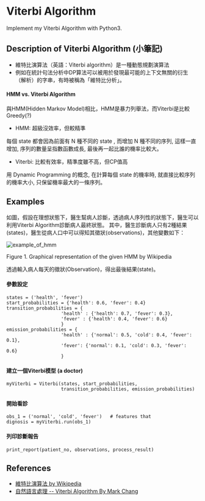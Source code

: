 # Viterbi Algorithm
Implement my Viterbi Algorithm with Python3.

## Description of Viterbi Algorithm (小筆記)
- 維特比演算法（英語：Viterbi algorithm）是一種動態規劃演算法
- 例如在統計句法分析中DP算法可以被用於發現最可能的上下文無關的衍生（解析）的字串，有時被稱為「維特比分析」。


#### HMM vs. Viterbi Algorithm
與HMM(Hidden Markov Model)相比，HMM是暴力列舉法，而Viterbi是比較Greedy(?)

- HMM: 超級沒效率，但較精準

每個 state 都會因為前面有 N 種不同的 state , 而增加 N 種不同的序列, 這樣一直增加, 序列的數量呈指數函數成長, 最後再一起比誰的機率比較大。


- Viterbi: 比較有效率，精準度雖不高，但CP值高

用 Dynamic Programming 的概念, 在計算每個 state 的機率時, 就直接比較序列的機率大小, 只保留機率最大的一條序列。


## Examples
如圖，假設在理想狀態下，醫生幫病人診斷，透過病人序列性的狀態下，醫生可以利用Viterbi Algorithm診斷病人最終狀態。
其中，醫生診斷病人只有2種結果(states)，醫生從病人口中可以得知其徵狀(observations)，其他變數如下：

![example_of_hmm](https://upload.wikimedia.org/wikipedia/commons/0/0c/An_example_of_HMM.png)

Figure 1. Graphical representation of the given HMM by Wikipedia

透過輸入病人每天的徵狀(Observation)，得出最後結果(state)。

#### 參數設定
```
states = ('health', 'fever')
start_probabilities = {'health': 0.6, 'fever': 0.4}
transition_probabilities = {
                    'health' : {'health': 0.7, 'fever': 0.3},
                    'fever' : {'health': 0.4, 'fever': 0.6}
                    }
emission_probabilities = {
                    'health' : {'normal': 0.5, 'cold': 0.4, 'fever': 0.1},
                    'fever': {'normal': 0.1, 'cold': 0.3, 'fever': 0.6}
                    }
```

#### 建立一個Viterbi模型 (a doctor)
```
myViterbi = Viterbi(states, start_probabilities,
                    transition_probabilities, emission_probabilities)
```

#### 開始看診
```
obs_1 = ('normal', 'cold', 'fever')   # features that
dignosis = myViterbi.run(obs_1)
```

#### 列印診斷報告
```
print_report(patient_no, observations, process_result)
```


## References
- [維特比演算法 by Wikipedia](https://zh.wikipedia.org/wiki/%E7%BB%B4%E7%89%B9%E6%AF%94%E7%AE%97%E6%B3%95)
- [自然語言處理 -- Viterbi Algorithm By Mark Chang](http://cpmarkchang.logdown.com/posts/192522-natural-language-processing-viterbi-algorithm)
